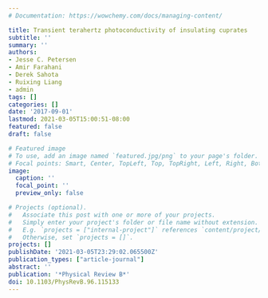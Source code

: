 ```yaml
---
# Documentation: https://wowchemy.com/docs/managing-content/

title: Transient terahertz photoconductivity of insulating cuprates
subtitle: ''
summary: ''
authors:
- Jesse C. Petersen
- Amir Farahani
- Derek Sahota
- Ruixing Liang
- admin
tags: []
categories: []
date: '2017-09-01'
lastmod: 2021-03-05T15:00:51-08:00
featured: false
draft: false

# Featured image
# To use, add an image named `featured.jpg/png` to your page's folder.
# Focal points: Smart, Center, TopLeft, Top, TopRight, Left, Right, BottomLeft, Bottom, BottomRight.
image:
  caption: ''
  focal_point: ''
  preview_only: false

# Projects (optional).
#   Associate this post with one or more of your projects.
#   Simply enter your project's folder or file name without extension.
#   E.g. `projects = ["internal-project"]` references `content/project/deep-learning/index.md`.
#   Otherwise, set `projects = []`.
projects: []
publishDate: '2021-03-05T23:29:02.065500Z'
publication_types: ["article-journal"]
abstract: ''
publication: '*Physical Review B*'
doi: 10.1103/PhysRevB.96.115133
---
```

